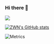 ### Hi there 👋

<a><img align="center" src="https://github-readme-stats.vercel.app/api/top-langs/?username=Linyxxxxx&layout=compact&theme=buefy&hide_border=true" /></a> 

[![ZWN's GitHub stats](https://github-readme-stats.vercel.app/api?username=ZWN2001)](https://github.com/anuraghazra/github-readme-stats)

![Metrics](https://metrics.lecoq.io/ZWN2001?template=classic&config.timezone=Asia%2FShanghai)
